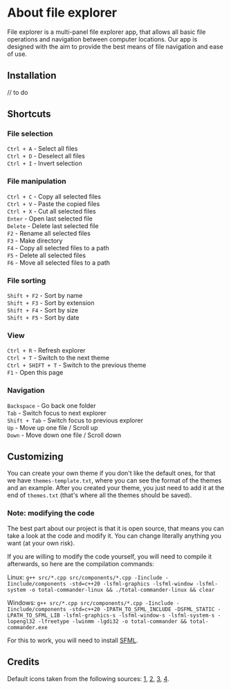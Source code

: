 # About file explorer

File explorer is a multi-panel file explorer app, that allows all basic file operations and navigation between computer locations. Our app is designed with the aim to provide the best means of file navigation and ease of use.

## Installation

// to do

## Shortcuts

### File selection

`Ctrl + A` - Select all files\
`Ctrl + D` - Deselect all files\
`Ctrl + I` - Invert selection

### File manipulation

`Ctrl + C` - Copy all selected files\
`Ctrl + V` - Paste the copied files\
`Ctrl + X` - Cut all selected files\
`Enter` - Open last selected file\
`Delete` - Delete last selected file\
`F2` - Rename all selected files\
`F3` - Make directory\
`F4` - Copy all selected files to a path\
`F5` - Delete all selected files\
`F6` - Move all selected files to a path

### File sorting

`Shift + F2` - Sort by name\
`Shift + F3` - Sort by extension\
`Shift + F4` - Sort by size\
`Shift + F5` - Sort by date

### View

`Ctrl + R` - Refresh explorer\
`Ctrl + T` - Switch to the next theme\
`Ctrl + SHIFT + T` - Switch to the previous theme\
`F1` - Open this page

### Navigation

`Backspace` - Go back one folder\
`Tab` - Switch focus to next explorer\
`Shift + Tab` - Switch focus to previous explorer\
`Up` - Move up one file / Scroll up\
`Down` - Move down one file / Scroll down

## Customizing

You can create your own theme if you don't like the default ones, for that we have `themes-template.txt`, where you can see the format of the themes and an example. After you created your theme, you just need to add it at the end of `themes.txt` (that's where all the themes should be saved).

### Note: modifying the code

The best part about our project is that it is open source, that means you can take a look at the code and modify it. You can change literally anything you want (at your own risk).

If you are willing to modify the code yourself, you will need to compile it afterwards, so here are the compilation commands:

Linux: `g++ src/*.cpp src/components/*.cpp -Iinclude -Iinclude/components -std=c++20 -lsfml-graphics -lsfml-window -lsfml-system -o total-commander-linux && ./total-commander-linux && clear`

Windows: `g++ src/*.cpp src/components/*.cpp -Iinclude -Iinclude/components -std=c++20 -IPATH_TO_SFML_INCLUDE -DSFML_STATIC -LPATH_TO_SFML_LIB -lsfml-graphics-s -lsfml-window-s -lsfml-system-s -lopengl32 -lfreetype -lwinmm -lgdi32 -o total-commander && total-commander.exe`

For this to work, you will need to install [SFML](https://www.sfml-dev.org/download/sfml/2.5.1/).

## Credits

Default icons taken from the following sources: [1](https://www.flaticon.com/packs/files-69), [2](https://www.flaticon.com/packs/cloud-network-5), [3](https://www.flaticon.com/packs/diagram), [4](https://www.flaticon.com/packs/arrows-85).


